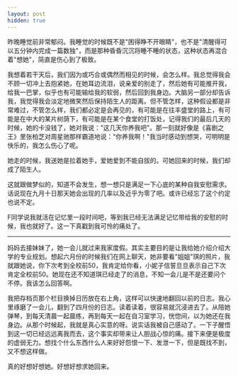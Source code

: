 ```yaml
---
layout: post
hidden: true
---
```

昨晚睡觉前非常郁闷。我睡觉的时候既不是"困得睁不开眼睛"，也不是"清醒得可以五分钟内完成一篇数独"，而是那种昏昏沉沉将睡不睡的状态，这种状态再混合着"想她"，简直是伤心到了极致。
  
我想着若干天后，我们因为或巧合或偶然而相见的时候，会怎么样。我总觉得我会不顾一切冲上去抱紧她，在她耳边流泪，说亲爱的别走了，然后她有可能推开我，给我一巴掌，似乎也有可能输给我的软弱，然后回到我身边。大脑另一部分却告诉我，我觉得我会淡定地微笑然后保持陌生人的距离。但不管怎样，这种假设都是非常难过，不管怎么样，我们都必定是会再见的，有可能是在往丰盛堂的路上，有可能是在中大的某片树荫下，有可能是在某个食堂的打饭处，记得我们的最后几天的时候，她的卡没钱了，她对我说："这几天你养我吧"。那一刻就好像是《喜剧之王》里张柏芝对周星驰那样霸道地说："你养我啊！"我当时感动到想哭，可明明是快乐的，我怎么伤心了呢。
  
她走的时候，我送她是拉着她手，爱她爱到不能自拔的。可她回来的时候，我们却成了陌生人。
  
这就跟做梦似的，知道不会发生，想一想只是满足一下心底的某种自我安慰需求。话说现在九月十日那天她会出现的几率以及近乎为零了吧。或许已经忘了这个约定也说不定。
  
F同学说我就活在记忆里一段时间吧，等到我已经无法满足记忆带给我的安慰的时候，我也就好了。这一下真戳到我可怜的痛处了。

* * *

妈妈去接妹妹了，她一会儿就过来我家度假。其实主要目的是让我给她介绍介绍大学的专业规划。想起六月份的时候我们在网上聊天，她非要看"姐姐"琪的照片，我就跟她说，你下次考到全校前50，我肯定给你看，小妮子信誓旦旦表示自己下次肯定全校前50。她现在还不知道琪已经走了的消息，不知一会儿是不是还要问个不停。我该怎么回答啊。
  
我把存档页那个栏目换掉日历放在右上角，这样可以快速地翻回以前的日志。我心里琢磨了一会儿，翻到了四月份的日志。读着读着，很容易就沉浸进去了。从陪她弹琴，到每天清晨一起晨练，再到每天一起在自习室学习，恍惚间，以为她还在我身边。从那个时候起，我就是真心实意的呀。说实话我被自己感动了。一下子醒悟到这一切已经远远离我而去，这个事实却带来让人胆战心惊的痛。接下来便是极度的虚弱无力。想找个什么东西什么人来好好怨恨一下、发泄一下，但是既找不到，又不想这样做。
  
真的好想好想她。好想好想求她回来。